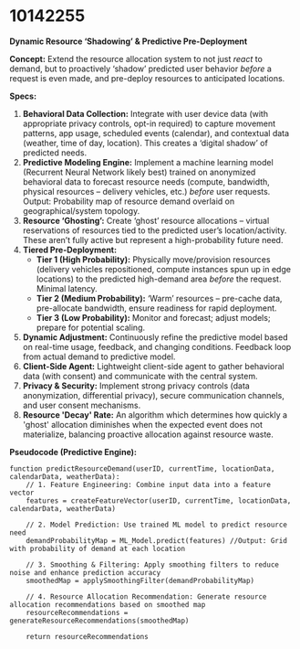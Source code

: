 # 10142255

**Dynamic Resource ‘Shadowing’ & Predictive Pre-Deployment**

**Concept:** Extend the resource allocation system to not just *react* to demand, but to proactively ‘shadow’ predicted user behavior *before* a request is even made, and pre-deploy resources to anticipated locations.

**Specs:**

1.  **Behavioral Data Collection:** Integrate with user device data (with appropriate privacy controls, opt-in required) to capture movement patterns, app usage, scheduled events (calendar), and contextual data (weather, time of day, location). This creates a ‘digital shadow’ of predicted needs.
2.  **Predictive Modeling Engine:** Implement a machine learning model (Recurrent Neural Network likely best) trained on anonymized behavioral data to forecast resource needs (compute, bandwidth, physical resources – delivery vehicles, etc.) *before* user requests. Output: Probability map of resource demand overlaid on geographical/system topology.
3.  **Resource ‘Ghosting’:**  Create ‘ghost’ resource allocations – virtual reservations of resources tied to the predicted user’s location/activity. These aren’t fully active but represent a high-probability future need.
4.  **Tiered Pre-Deployment:**
    *   **Tier 1 (High Probability):**  Physically move/provision resources (delivery vehicles repositioned, compute instances spun up in edge locations) to the predicted high-demand area *before* the request. Minimal latency.
    *   **Tier 2 (Medium Probability):**  ‘Warm’ resources – pre-cache data, pre-allocate bandwidth, ensure readiness for rapid deployment.
    *   **Tier 3 (Low Probability):**  Monitor and forecast; adjust models; prepare for potential scaling.
5.  **Dynamic Adjustment:** Continuously refine the predictive model based on real-time usage, feedback, and changing conditions.  Feedback loop from actual demand to predictive model.
6.  **Client-Side Agent:** Lightweight client-side agent to gather behavioral data (with consent) and communicate with the central system.
7.  **Privacy & Security:** Implement strong privacy controls (data anonymization, differential privacy), secure communication channels, and user consent mechanisms.
8. **Resource 'Decay' Rate:** An algorithm which determines how quickly a 'ghost' allocation diminishes when the expected event does not materialize, balancing proactive allocation against resource waste.

**Pseudocode (Predictive Engine):**

```
function predictResourceDemand(userID, currentTime, locationData, calendarData, weatherData):
    // 1. Feature Engineering: Combine input data into a feature vector
    features = createFeatureVector(userID, currentTime, locationData, calendarData, weatherData)

    // 2. Model Prediction: Use trained ML model to predict resource need
    demandProbabilityMap = ML_Model.predict(features) //Output: Grid with probability of demand at each location

    // 3. Smoothing & Filtering: Apply smoothing filters to reduce noise and enhance prediction accuracy
    smoothedMap = applySmoothingFilter(demandProbabilityMap)

    // 4. Resource Allocation Recommendation: Generate resource allocation recommendations based on smoothed map
    resourceRecommendations = generateResourceRecommendations(smoothedMap)

    return resourceRecommendations
```